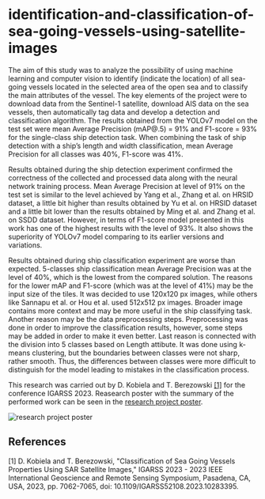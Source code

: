 # identification-and-classification-of-sea-going-vessels-using-satellite-images

The aim of this study was to analyze the possibility of using machine learning and computer vision to identify (indicate the location) of all sea-going vessels located in the selected area of the open sea and to classify the main attributes of the vessel. 
The key elements of the project were to download data from the Sentinel-1 satellite, download AIS data on the sea vessels, then automatically tag data and develop a detection and classification algorithm. 
The results obtained from the YOLOv7 model on the test set were mean Average Precision (mAP@.5) = 91% and F1-score = 93% for the single-class ship detection task. 
When combining the task of ship detection with a ship’s length and width classification, mean Average Precision for all classes was 40%, F1-score was 41%.

Results obtained during the ship detection experiment confirmed the correctness of the collected and processed data along with the neural network training process. 
Mean Average Precision at level of 91% on the test set is similar to the level achieved by Yang et al., Zhang et al. on HRSID dataset, a little bit higher than results obtained by Yu et al. on HRSID dataset and a little bit lower than the results obtained by Ming et al. and Zhang et al. on SSDD dataset. 
However, in terms of F1-score model presented in this work has one of the highest results with the level of 93%. 
It also shows the superiority of YOLOv7 model comparing to its earlier versions and variations.

Results obtained during ship classification experiment are worse than expected. 5-classes ship classification mean Average Precision was at the level of 40%, which is the lowest from the compared solution. 
The reasons for the lower mAP and F1-score (which was at the level of 41%) may be the input size of the tiles.  It was decided to use 120x120 px images, while others like Sannapu et al. or Hou et al. used 512x512 px images.
Broader image contains more context and may be more useful in the ship classifying task.  Another reason may be the data preprocessing steps. 
Preprocessing was done in order to improve the classification results, however, some steps may be added in order to make it even better. 
Last reason is connected with the division into 5 classes based on Length attibute. It was done using k-means clustering, but the boundaries between classes were not sharp, rather smooth. 
Thus, the differences between classes were more difficult to distinguish for the model leading to mistakes in the classification process.

This research was carried out by D. Kobiela and T. Berezowski [[1]](#1) for the conference IGARSS 2023.
Reasearch poster with the summary of the performed work can be seen in the [research project poster](POSTER_IGARSS_2023.pdf).

![research project poster](POSTER_IGARSS_2023.png)

## References
<a id="1">[1]</a> 
D. Kobiela and T. Berezowski, "Classification of Sea Going Vessels Properties Using SAR Satellite Images," IGARSS 2023 - 2023 IEEE International Geoscience and Remote Sensing Symposium, Pasadena, CA, USA, 2023, pp. 7062-7065, doi: 10.1109/IGARSS52108.2023.10283395.




